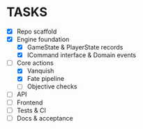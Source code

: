 # TASKS

- [x] Repo scaffold
- [x] Engine foundation
  - [x] GameState & PlayerState records
  - [x] ICommand interface & Domain events
- [ ] Core actions
  - [x] Vanquish
  - [x] Fate pipeline
  - [ ] Objective checks
- [ ] API
- [ ] Frontend
- [ ] Tests & CI
- [ ] Docs & acceptance
